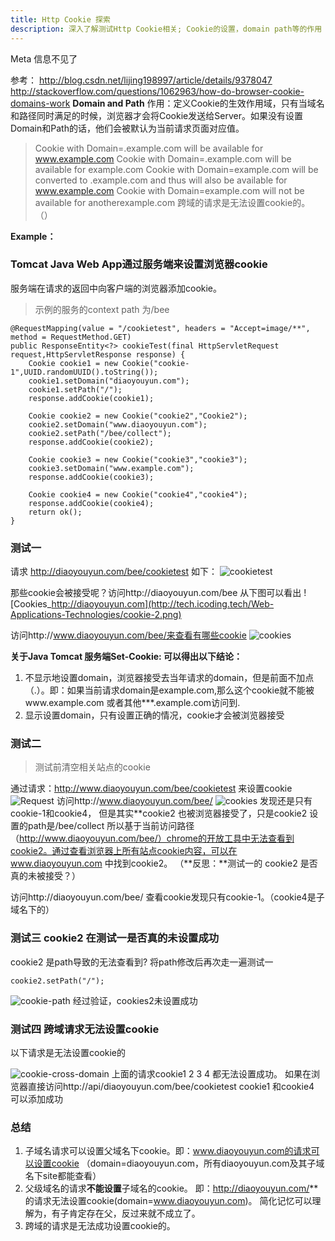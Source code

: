 ```yaml
---
title: Http Cookie 探索
description: 深入了解测试Http Cookie相关; Cookie的设置，domain path等的作用
---
```

Meta 信息不见了

参考：
http://blog.csdn.net/lijing198997/article/details/9378047
http://stackoverflow.com/questions/1062963/how-do-browser-cookie-domains-work
**Domain and Path**
作用：定义Cookie的生效作用域，只有当域名和路径同时满足的时候，浏览器才会将Cookie发送给Server。如果没有设置Domain和Path的话，他们会被默认为当前请求页面对应值。 
> Cookie with Domain=.example.com will be available for www.example.com
Cookie with Domain=.example.com will be available for example.com
Cookie with Domain=example.com will be converted to .example.com and thus will also be available for www.example.com
Cookie with Domain=example.com will not be available for anotherexample.com
跨域的请求是无法设置cookie的。 （）

**Example：**

### Tomcat Java Web App通过服务端来设置浏览器cookie
服务端在请求的返回中向客户端的浏览器添加cookie。 
> 示例的服务的context path 为/bee

```
@RequestMapping(value = "/cookietest", headers = "Accept=image/**", method = RequestMethod.GET)
public ResponseEntity<?> cookieTest(final HttpServletRequest request,HttpServletResponse response) {
	Cookie cookie1 = new Cookie("cookie-1",UUID.randomUUID().toString());
	cookie1.setDomain("diaoyouyun.com");
	cookie1.setPath("/");
	response.addCookie(cookie1);
				
	Cookie cookie2 = new Cookie("cookie2","Cookie2");
	cookie2.setDomain("www.diaoyouyun.com");
	cookie2.setPath("/bee/collect");
	response.addCookie(cookie2);
	
	Cookie cookie3 = new Cookie("cookie3","cookie3");
	cookie3.setDomain("www.example.com");
	response.addCookie(cookie3);
	
	Cookie cookie4 = new Cookie("cookie4","cookie4");
	response.addCookie(cookie4);
   	return ok();
}
```

### 测试一

请求 http://diaoyouyun.com/bee/cookietest 如下：
![cookietest](http://tech.icoding.tech/Web-Applications-Technologies/cookie-1.png)

那些cookie会被接受呢？访问http://diaoyouyun.com/bee 从下图可以看出
![Cookies_http://diaoyouyun.com](http://tech.icoding.tech/Web-Applications-Technologies/cookie-2.png)

访问http://www.diaoyouyun.com/bee/来查看有哪些cookie
![cookies](http://tech.icoding.tech/Web-Applications-Technologies/cookie-3.png)

**关于Java Tomcat 服务端Set-Cookie: 可以得出以下结论：**

 1. 不显示地设置domain，浏览器接受去当年请求的domain，但是前面不加点（.）。即：如果当前请求domain是example.com,那么这个cookie就不能被www.example.com 或者其他\***.example.com访问到.
 2. 显示设置domain，只有设置正确的情况，cookie才会被浏览器接受

### 测试二

> 测试前清空相关站点的cookie

通过请求：http://www.diaoyouyun.com/bee/cookietest 来设置cookie
![Request](http://tech.icoding.tech/Web-Applications-Technologies/cookie-4.png)
访问http://www.diaoyouyun.com/bee/
![cookies](http://tech.icoding.tech/Web-Applications-Technologies/cookie-5.png)
发现还是只有cookie-1和cookie4， 但是其实**cookie2 也被浏览器接受了，只是cookie2 设置的path是/bee/collect 所以基于当前访问路径（http://www.diaoyouyun.com/bee/）chrome的开放工具中无法查看到cookie2。通过查看浏览器上所有站点cookie内容，可以在www.diaoyouyun.com 中找到cookie2。 （**反思：**测试一的 cookie2 是否真的未被接受？）

访问http://diaoyouyun.com/bee/ 查看cookie发现只有cookie-1。（cookie4是子域名下的） 

### 测试三  cookie2 在测试一是否真的未设置成功
cookie2 是path导致的无法查看到? 将path修改后再次走一遍测试一
```
cookie2.setPath("/");
```
![cookie-path](http://tech.icoding.tech/Web-Applications-Technologies/cookie-6.png)
经过验证，cookies2未设置成功

### 测试四 跨域请求无法设置cookie
以下请求是无法设置cookie的

![cookie-cross-domain](http://tech.icoding.tech/Web-Applications-Technologies/cookie-7.png)
上面的请求cookie1 2 3 4 都无法设置成功。
如果在浏览器直接访问http://api/diaoyouyun.com/bee/cookietest cookie1 和cookie4 可以添加成功
### 总结

 1. 子域名请求可以设置父域名下cookie。即：www.diaoyouyun.com的请求可以设置cookie （domain=diaoyouyun.com，所有diaoyouyun.com及其子域名下site都能查看）
 2. 父级域名的请求**不能设置**子域名的cookie。 即：http://diaoyouyun.com/** 的请求无法设置cookie(domain=www.diaoyouyun.com)。 简化记忆可以理解为，有子肯定存在父，反过来就不成立了。
 3. 跨域的请求是无法成功设置cookie的。



